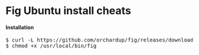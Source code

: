 Fig Ubuntu install cheats
=========================

<h4>Installation</h4>
<pre>
$ curl -L https://github.com/orchardup/fig/releases/download/0.4.1/linux > /usr/local/bin/fig
$ chmod +x /usr/local/bin/fig
</pre>
